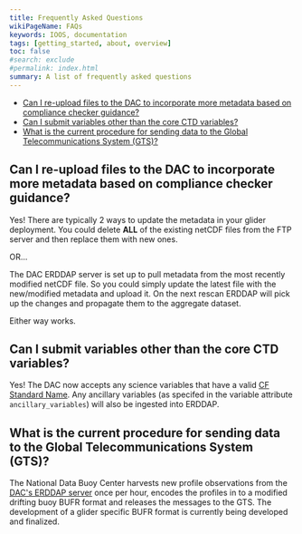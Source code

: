 ```yaml
---
title: Frequently Asked Questions
wikiPageName: FAQs
keywords: IOOS, documentation
tags: [getting_started, about, overview]
toc: false
#search: exclude
#permalink: index.html
summary: A list of frequently asked questions
---
```



- [Can I re-upload files to the DAC to incorporate more metadata based on compliance checker guidance?](#can-i-re-upload-files-to-the-dac-to-incorporate-more-metadata-based-on-compliance-checker-guidance)
- [Can I submit variables other than the core CTD variables?](#can-i-submit-variables-other-than-the-core-ctd-variables)
- [What is the current procedure for sending data to the Global Telecommunications System (GTS)?](#What-is-the-current-procedure-for-sending-data-to-the-Global-Telecommunications-System-(GTS))


## Can I re-upload files to the DAC to incorporate more metadata based on compliance checker guidance?

Yes! There are typically 2 ways to update the metadata in your glider deployment. You could delete **ALL** of the existing netCDF files from the FTP server and then replace them with new ones.

OR...

The DAC ERDDAP server is set up to pull metadata from the most recently modified netCDF file. So you could simply update the latest file with the new/modified metadata and upload it. On the next rescan ERDDAP will pick up the changes and propagate them to the aggregate dataset.

Either way works.

## Can I submit variables other than the core CTD variables?

Yes! The DAC now accepts any science variables that have a valid [CF Standard Name](http://cfconventions.org/standard-names.html). Any ancillary variables (as specifed in the variable attribute `ancillary_variables`) will also be ingested into ERDDAP.


## What is the current procedure for sending data to the Global Telecommunications System (GTS)?

The National Data Buoy Center harvests new profile observations from the [DAC's ERDDAP server](https://gliders.ioos.us/erddap/index.html) once per hour, encodes the profiles in to a modified drifting buoy BUFR format and releases the messages to the GTS.  The development of a glider specific BUFR format is currently being developed and finalized.


<!-- 2. Can I submit raw glider files to the DAC? -->

<!-- At the moment no, you must convert the raw files to netCDF following the DAC [metadata conventions](/ioosngdac/ngdac-netcdf-file-format-version-2.html). But we're in the process of developing a raw data upload tool that will enable users to  -->
